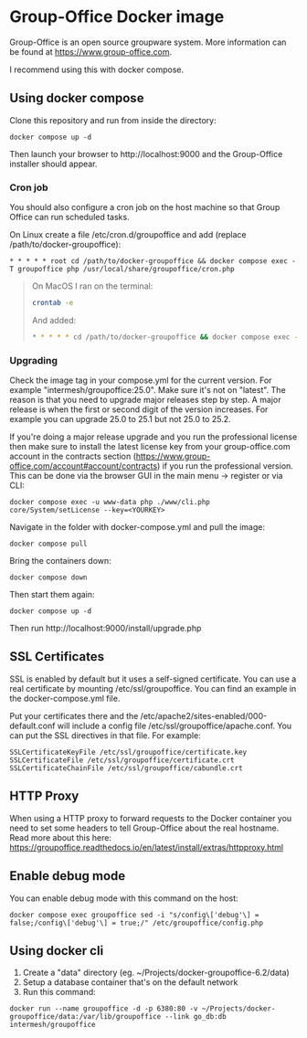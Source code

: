 Group-Office Docker image
=========================

Group-Office is an open source groupware system. More information can be found at https://www.group-office.com.

I recommend using this with docker compose.


Using docker compose
--------------------

Clone this repository and run from inside the directory:

````````````````````
docker compose up -d
````````````````````

Then launch your browser to http://localhost:9000 and the Group-Office installer should appear.

### Cron job

You should also configure a cron job on the host machine so that Group Office can run scheduled tasks. 
   
On Linux create a file /etc/cron.d/groupoffice and add (replace /path/to/docker-groupoffice):

```cron
* * * * * root cd /path/to/docker-groupoffice && docker compose exec -T groupoffice php /usr/local/share/groupoffice/cron.php
```

> On MacOS I ran on the terminal:
>
> ```bash
> crontab -e
> ```
>
> And added:
>
> ```bash
> * * * * * cd /path/to/docker-groupoffice && docker compose exec -T groupoffice php /usr/local/share/groupoffice/cron.php
> ```

### Upgrading

Check the image tag in your compose.yml for the current version. For example "intermesh/groupoffice:25.0".
Make sure it's not on "latest". The reason is that you need to upgrade major releases step by step. A major release is when
the first or second digit of the version increases. For example you can upgrade 25.0 to 25.1 but not 25.0 to 25.2.

If you're doing a major release upgrade and you run the professional license then make sure to install the latest license key from your group-office.com account in the
contracts section (https://www.group-office.com/account#account/contracts) if you run
the professional version. This can be done via the browser GUI in the main menu -> register or via CLI:

```
docker compose exec -u www-data php ./www/cli.php core/System/setLicense --key=<YOURKEY>
```

Navigate in the folder with docker-compose.yml and pull the image:
```
docker compose pull
```

Bring the containers down:
```
docker compose down
```

Then start them again:
```
docker compose up -d
```
Then run http://localhost:9000/install/upgrade.php

SSL Certificates
----------------

SSL is enabled by default but it uses a self-signed certificate. You can use
a real certificate by mounting /etc/ssl/groupoffice. You can find an example in the docker-compose.yml file.

Put your certificates there and the /etc/apache2/sites-enabled/000-default.conf will
include a config file /etc/ssl/groupoffice/apache.conf. You can put the SSL directives in that file.
For example:

```
SSLCertificateKeyFile /etc/ssl/groupoffice/certificate.key
SSLCertificateFile /etc/ssl/groupoffice/certificate.crt
SSLCertificateChainFile /etc/ssl/groupoffice/cabundle.crt
```

HTTP Proxy
----------
When using a HTTP proxy to forward requests to the Docker container you need to set some headers to tell Group-Office about the real hostname. Read more about this here: https://groupoffice.readthedocs.io/en/latest/install/extras/httpproxy.html

Enable debug mode
-----------------
You can enable debug mode with this command on the host:
```
docker compose exec groupoffice sed -i "s/config\['debug'\] = false;/config\['debug'\] = true;/" /etc/groupoffice/config.php
```

Using docker cli
----------------

1. Create a "data" directory (eg. ~/Projects/docker-groupoffice-6.2/data)
2. Setup a database container that's on the default network
3. Run this command:

````
docker run --name groupoffice -d -p 6380:80 -v ~/Projects/docker-groupoffice/data:/var/lib/groupoffice --link go_db:db intermesh/groupoffice
````
